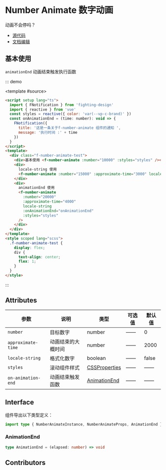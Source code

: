 # Number Animate 数字动画

动画不会停吗？

- [源代码](https://github.com/FightingDesign/fighting-design/tree/master/packages/fighting-design/number-animate)
- [文档编辑](https://github.com/FightingDesign/fighting-design/blob/master/docs/docs/components/number-animate.md)

## 基本使用

`animationEnd` 动画结束触发执行函数

::: demo

<template #source>
<demo1-vue />
</template>

```html
<script setup lang="ts">
  import { FNotification } from 'fighting-design'
  import { reactive } from 'vue'
  const styles = reactive({ color: 'var(--vp-c-brand)' })
  const onAnimationEnd = (time: number): void => {
    FNotification({
      title: '这是一条关于f-number-animate 组件的通知 ',
      message: '执行时间 :' + time
    })
  }
</script>
<template>
  <div class="f-number-animate-test">
    <div>基本使用 <f-number-animate :number="10000" :styles="styles" /></div>
    <div>
      locale-string 使用
      <f-number-animate :number="15000" :approximate-time="3000" locale-string :styles="styles" />
    </div>
    <div>
      animationEnd 使用
      <f-number-animate
        :number="20000"
        :approximate-time="4000"
        locale-string
        :onAnimationEnd="onAnimationEnd"
        :styles="styles"
      />
    </div>
  </div>
</template>
<style scoped lang="scss">
  .f-number-animate-test {
    display: flex;
    div {
      text-align: center;
      flex: 1;
    }
  }
</style>
```

:::

## Attributes

| 参数               | 说明               | 类型                                                                       | 可选值 | 默认值 |
| ------------------ | ------------------ | -------------------------------------------------------------------------- | ------ | ------ |
| `number`           | 目标数字           | number                                                                     | ——     | 0      |
| `approximate-time` | 动画结束的大概时间 | number                                                                     | ——     | 2000   |
| `locale-string`    | 格式化数字         | boolean                                                                    | ——     | false  |
| `styles`           | 滚动组件样式       | [CSSProperties](https://cn.vuejs.org/api/utility-types.html#cssproperties) | ——     | ——     |
| `on-animation-end` | 动画结束触发函数   | <a href="#animationend">AnimationEnd</a>                                   | ——     | ——     |

## Interface

组件导出以下类型定义：

```ts
import type { NumberAnimateInstance, NumberAnimateProps, AnimationEnd } from 'fighting-design'
```

### AnimationEnd

```ts
type AnimationEnd = (elapsed: number) => void
```

## Contributors

<a href="https://github.com/Tyh2001" target="_blank">
  <f-avatar round src="https://avatars.githubusercontent.com/u/73180970?v=4" />
</a>

<a href="https://github.com/HoldingTheGhostAtTheGrave" target="_blank">
  <f-avatar round src="https://avatars.githubusercontent.com/u/76578532?v=4" />
</a>

<script setup lang="ts">
  import demo1Vue from './_demos/number-animate/demo1.vue'
</script>
